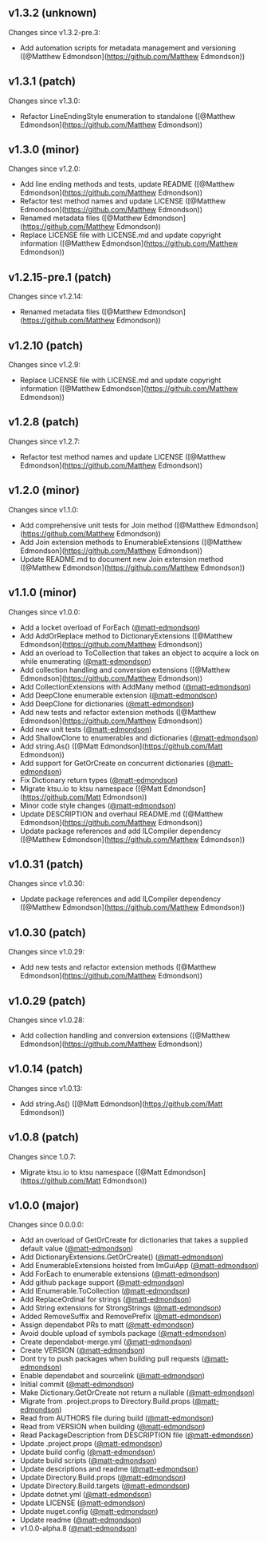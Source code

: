 ## v1.3.2 (unknown)

Changes since v1.3.2-pre.3:

- Add automation scripts for metadata management and versioning ([@Matthew Edmondson](https://github.com/Matthew Edmondson))

## v1.3.1 (patch)

Changes since v1.3.0:

- Refactor LineEndingStyle enumeration to standalone ([@Matthew Edmondson](https://github.com/Matthew Edmondson))

## v1.3.0 (minor)

Changes since v1.2.0:

- Add line ending methods and tests, update README ([@Matthew Edmondson](https://github.com/Matthew Edmondson))
- Refactor test method names and update LICENSE ([@Matthew Edmondson](https://github.com/Matthew Edmondson))
- Renamed metadata files ([@Matthew Edmondson](https://github.com/Matthew Edmondson))
- Replace LICENSE file with LICENSE.md and update copyright information ([@Matthew Edmondson](https://github.com/Matthew Edmondson))

## v1.2.15-pre.1 (patch)

Changes since v1.2.14:

- Renamed metadata files ([@Matthew Edmondson](https://github.com/Matthew Edmondson))

## v1.2.10 (patch)

Changes since v1.2.9:

- Replace LICENSE file with LICENSE.md and update copyright information ([@Matthew Edmondson](https://github.com/Matthew Edmondson))

## v1.2.8 (patch)

Changes since v1.2.7:

- Refactor test method names and update LICENSE ([@Matthew Edmondson](https://github.com/Matthew Edmondson))

## v1.2.0 (minor)

Changes since v1.1.0:

- Add comprehensive unit tests for Join method ([@Matthew Edmondson](https://github.com/Matthew Edmondson))
- Add Join extension methods to EnumerableExtensions ([@Matthew Edmondson](https://github.com/Matthew Edmondson))
- Update README.md to document new Join extension method ([@Matthew Edmondson](https://github.com/Matthew Edmondson))

## v1.1.0 (minor)

Changes since v1.0.0:

- Add a locket overload of ForEach ([@matt-edmondson](https://github.com/matt-edmondson))
- Add AddOrReplace method to DictionaryExtensions ([@Matthew Edmondson](https://github.com/Matthew Edmondson))
- Add an overload to ToCollection that takes an object to acquire a lock on while enumerating ([@matt-edmondson](https://github.com/matt-edmondson))
- Add collection handling and conversion extensions ([@Matthew Edmondson](https://github.com/Matthew Edmondson))
- Add CollectionExtensions with AddMany method ([@matt-edmondson](https://github.com/matt-edmondson))
- Add DeepClone enumerable extension ([@matt-edmondson](https://github.com/matt-edmondson))
- Add DeepClone for dictionaries ([@matt-edmondson](https://github.com/matt-edmondson))
- Add new tests and refactor extension methods ([@Matthew Edmondson](https://github.com/Matthew Edmondson))
- Add new unit tests ([@matt-edmondson](https://github.com/matt-edmondson))
- Add ShallowClone to enumerables and dictionaries ([@matt-edmondson](https://github.com/matt-edmondson))
- Add string.As<StrongStrong>() ([@Matt Edmondson](https://github.com/Matt Edmondson))
- Add support for GetOrCreate on concurrent dictionaries ([@matt-edmondson](https://github.com/matt-edmondson))
- Fix Dictionary return types ([@matt-edmondson](https://github.com/matt-edmondson))
- Migrate ktsu.io to ktsu namespace ([@Matt Edmondson](https://github.com/Matt Edmondson))
- Minor code style changes ([@matt-edmondson](https://github.com/matt-edmondson))
- Update DESCRIPTION and overhaul README.md ([@Matthew Edmondson](https://github.com/Matthew Edmondson))
- Update package references and add ILCompiler dependency ([@Matthew Edmondson](https://github.com/Matthew Edmondson))

## v1.0.31 (patch)

Changes since v1.0.30:

- Update package references and add ILCompiler dependency ([@Matthew Edmondson](https://github.com/Matthew Edmondson))

## v1.0.30 (patch)

Changes since v1.0.29:

- Add new tests and refactor extension methods ([@Matthew Edmondson](https://github.com/Matthew Edmondson))

## v1.0.29 (patch)

Changes since v1.0.28:

- Add collection handling and conversion extensions ([@Matthew Edmondson](https://github.com/Matthew Edmondson))

## v1.0.14 (patch)

Changes since v1.0.13:

- Add string.As<StrongStrong>() ([@Matt Edmondson](https://github.com/Matt Edmondson))

## v1.0.8 (patch)

Changes since 1.0.7:

- Migrate ktsu.io to ktsu namespace ([@Matt Edmondson](https://github.com/Matt Edmondson))

## v1.0.0 (major)

Changes since 0.0.0.0:

- Add an overload of GetOrCreate for dictionaries that takes a supplied default value ([@matt-edmondson](https://github.com/matt-edmondson))
- Add DictionaryExtensions.GetOrCreate() ([@matt-edmondson](https://github.com/matt-edmondson))
- Add EnumerableExtensions hoisted from ImGuiApp ([@matt-edmondson](https://github.com/matt-edmondson))
- Add ForEach to enumerable extensions ([@matt-edmondson](https://github.com/matt-edmondson))
- Add github package support ([@matt-edmondson](https://github.com/matt-edmondson))
- Add IEnumerable.ToCollection ([@matt-edmondson](https://github.com/matt-edmondson))
- Add ReplaceOrdinal for strings ([@matt-edmondson](https://github.com/matt-edmondson))
- Add String extensions for StrongStrings ([@matt-edmondson](https://github.com/matt-edmondson))
- Added RemoveSuffix and RemovePrefix ([@matt-edmondson](https://github.com/matt-edmondson))
- Assign dependabot PRs to matt ([@matt-edmondson](https://github.com/matt-edmondson))
- Avoid double upload of symbols package ([@matt-edmondson](https://github.com/matt-edmondson))
- Create dependabot-merge.yml ([@matt-edmondson](https://github.com/matt-edmondson))
- Create VERSION ([@matt-edmondson](https://github.com/matt-edmondson))
- Dont try to push packages when building pull requests ([@matt-edmondson](https://github.com/matt-edmondson))
- Enable dependabot and sourcelink ([@matt-edmondson](https://github.com/matt-edmondson))
- Initial commit ([@matt-edmondson](https://github.com/matt-edmondson))
- Make Dictionary.GetOrCreate not return a nullable ([@matt-edmondson](https://github.com/matt-edmondson))
- Migrate from .project.props to Directory.Build.props ([@matt-edmondson](https://github.com/matt-edmondson))
- Read from AUTHORS file during build ([@matt-edmondson](https://github.com/matt-edmondson))
- Read from VERSION when building ([@matt-edmondson](https://github.com/matt-edmondson))
- Read PackageDescription from DESCRIPTION file ([@matt-edmondson](https://github.com/matt-edmondson))
- Update .project.props ([@matt-edmondson](https://github.com/matt-edmondson))
- Update build config ([@matt-edmondson](https://github.com/matt-edmondson))
- Update build scripts ([@matt-edmondson](https://github.com/matt-edmondson))
- Update descriptions and readme ([@matt-edmondson](https://github.com/matt-edmondson))
- Update Directory.Build.props ([@matt-edmondson](https://github.com/matt-edmondson))
- Update Directory.Build.targets ([@matt-edmondson](https://github.com/matt-edmondson))
- Update dotnet.yml ([@matt-edmondson](https://github.com/matt-edmondson))
- Update LICENSE ([@matt-edmondson](https://github.com/matt-edmondson))
- Update nuget.config ([@matt-edmondson](https://github.com/matt-edmondson))
- Update readme ([@matt-edmondson](https://github.com/matt-edmondson))
- v1.0.0-alpha.8 ([@matt-edmondson](https://github.com/matt-edmondson))


